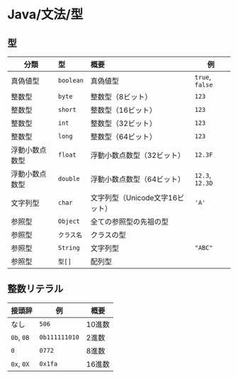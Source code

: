 # Java/文法/型

## 型

| 分類           | 型         | 概要                            | 例              |
| -------------- | :--------- | :------------------------------ | --------------- |
| 真偽値型       | `boolean`  | 真偽値型                        | `true`, `false` |
| 整数型         | `byte`     | 整数型（8ビット）               | `123`           |
| 整数型         | `short`    | 整数型（16ビット）              | `123`           |
| 整数型         | `int`      | 整数型（32ビット）              | `123`           |
| 整数型         | `long`     | 整数型（64ビット）              | `123`           |
| 浮動小数点数型 | `float`    | 浮動小数点数型（32ビット）      | `12.3F`         |
| 浮動小数点数型 | `double`   | 浮動小数点数型（64ビット）      | `12.3`, `12.3D` |
| 文字列型       | `char`     | 文字列型（Unicode文字16ビット） | `'A'`           |
| 参照型         | `Object`   | 全ての参照型の先祖の型          |                 |
| 参照型         | `クラス名` | クラスの型                      |                 |
| 参照型         | `String`   | 文字列型                        | `"ABC"`         |
| 参照型         | `型[]`     | 配列型                          |                 |

## 整数リテラル

| 接頭辞     | 例            | 概要   |
| ---------- | ------------- | ------ |
| なし       | `506`         | 10進数 |
| `0b`, `0B` | `0b111111010` | 2進数  |
| `0`        | `0772`        | 8進数  |
| `0x`, `0X` | `0x1fa`       | 16進数 |
